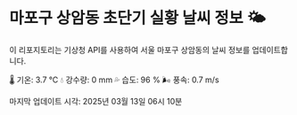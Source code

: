 
# 마포구 상암동 초단기 실황 날씨 정보 🌤️

이 리포지토리는 기상청 API를 사용하여 서울 마포구 상암동의 날씨 정보를 업데이트합니다. 

🌡️ 기온: 3.7 ℃
💧 강수량: 0 mm
💦 습도: 96 %
🌬️ 풍속: 0.7 m/s

마지막 업데이트 시각: 2025년 03월 13일 06시 10분    
